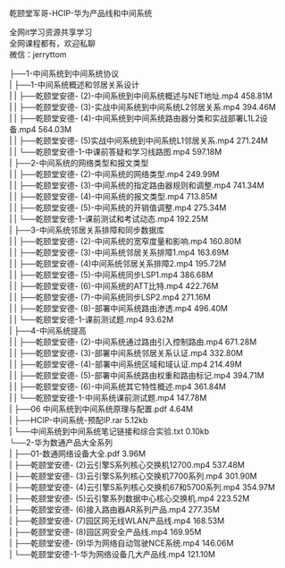 乾颐堂军哥-HCIP-华为产品线和中间系统

全网it学习资源共享学习<br>全网课程都有，欢迎私聊<br>微信：jerryttom<br>

├──1-中间系统到中间系统协议<br> | ├──1-中间系统概述和邻居关系设计<br> | | ├──乾颐堂安德- (2)-中间系统到中间系统概述与NET地址.mp4 458.81M<br> | | ├──乾颐堂安德- (3)-实战中间系统到中间系统L2邻居关系.mp4 394.46M<br> | | ├──乾颐堂安德- (4)-中间系统到中间系统路由器分类和实战部署L1L2设备.mp4 564.03M<br> | | ├──乾颐堂安德- (5)实战中间系统到中间系统L1邻居关系.mp4 271.24M<br> | | └──乾颐堂安德-1-中课前答疑和学习线路图.mp4 597.18M<br> | ├──2-中间系统的网络类型和报文类型<br> | | ├──乾颐堂安德- (2)-中间系统的网络类型.mp4 249.99M<br> | | ├──乾颐堂安德- (3)-中间系统的指定路由器规则和调整.mp4 741.34M<br> | | ├──乾颐堂安德- (4)-中间系统的报文类型.mp4 713.85M<br> | | ├──乾颐堂安德- (5)-中间系统的开销值调整.mp4 275.34M<br> | | └──乾颐堂安德-1-课前测试和考试动态.mp4 192.25M<br> | ├──3-中间系统邻居关系排障和同步数据库<br> | | ├──乾颐堂安德- (2)-中间系统的宽窄度量和影响.mp4 160.80M<br> | | ├──乾颐堂安德- (3)-中间系统邻居关系排障1.mp4 163.69M<br> | | ├──乾颐堂安德- (4)中间系统邻居关系排障2.mp4 195.72M<br> | | ├──乾颐堂安德- (5)-中间系统同步LSP1.mp4 386.68M<br> | | ├──乾颐堂安德- (6)-中间系统的ATT比特.mp4 422.76M<br> | | ├──乾颐堂安德- (7)-中间系统同步LSP2.mp4 271.16M<br> | | ├──乾颐堂安德- (8)-部署中间系统路由渗透.mp4 496.40M<br> | | └──乾颐堂安德-1-课前测试题.mp4 93.62M<br> | ├──4-中间系统提高<br> | | ├──乾颐堂安德- (2)-中间系统通过路由引入控制路由.mp4 671.28M<br> | | ├──乾颐堂安德- (3)-部署中间系统邻居关系认证.mp4 332.80M<br> | | ├──乾颐堂安德- (4)-部署中间系统区域和域认证.mp4 214.49M<br> | | ├──乾颐堂安德- (5)-部署中间系统路由权重和路由标记.mp4 394.71M<br> | | ├──乾颐堂安德- (6)-中间系统其它特性概述.mp4 361.84M<br> | | └──乾颐堂安德-1-中间系统课前测试题.mp4 147.78M<br> | ├──06 中间系统到中间系统原理与配置.pdf 4.64M<br> | ├──HCIP-中间系统-预配IP.rar 5.12kb<br> | └──中间系统到中间系统笔记链接和综合实验.txt 0.10kb<br> └──2-华为数通产品大全系列<br> | ├──01-数通网络设备大全.pdf 3.96M<br> | ├──乾颐堂安德- (2)云引擎S系列核心交换机12700.mp4 537.48M<br> | ├──乾颐堂安德- (3)云引擎S系列核心交换机7700系列.mp4 301.90M<br> | ├──乾颐堂安德- (4)云引擎S系列核心交换机67和5700系列.mp4 354.97M<br> | ├──乾颐堂安德- (5)云引擎系列数据中心核心交换机.mp4 223.52M<br> | ├──乾颐堂安德- (6)接入路由器AR系列产品.mp4 277.35M<br> | ├──乾颐堂安德- (7)园区网无线WLAN产品线.mp4 168.53M<br> | ├──乾颐堂安德- (8)园区网安全产品线.mp4 169.95M<br> | ├──乾颐堂安德- (9)华为网络自动驾驶NCE系统.mp4 146.06M<br> | └──乾颐堂安德-1-华为网络设备几大产品线.mp4 121.10M